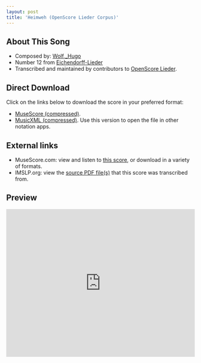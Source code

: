 ```yaml
---
layout: post
title: 'Heimweh (OpenScore Lieder Corpus)'
---
```


## About This Song

- Composed by: [Wolf,_Hugo](https://fourscoreandmore.org/openscore/lieder/Wolf,_Hugo)
- Number 12 from [Eichendorff-Lieder](https://fourscoreandmore.org/openscore/lieder/Wolf,_Hugo/Eichendorff-Lieder)
- Transcribed and maintained by contributors to [OpenScore Lieder].

[OpenScore Lieder]: https://musescore.com/openscore-lieder-corpus

## Direct Download

Click on the links below to download the score in your preferred format:
- [MuseScore (compressed)](https://github.com/openscore/lieder/blob/main/scores/Wolf,_Hugo/Eichendorff-Lieder/12_Heimweh/lc5057797.mscz?raw=true).
- [MusicXML (compressed)](https://github.com/openscore/lieder/blob/main/scores/Wolf,_Hugo/Eichendorff-Lieder/12_Heimweh/lc5057797.mxl?raw=true). Use this version to open the file in other notation apps.

## External links

- MuseScore.com: view and listen to [this score][MuseScore], or download in a variety of formats.
- IMSLP.org: view the [source PDF file(s)][IMSLP] that this score was transcribed from.

[MuseScore]: https://musescore.com/score/5057797
[IMSLP]: https://imslp.org/wiki/Special:ReverseLookup/23172

## Preview

<iframe width="100%" height="394" src="https://musescore.com/openscore-lieder-corpus/scores/5057797/embed" frameborder="0" allowfullscreen allow="autoplay; fullscreen"></iframe>
